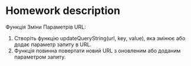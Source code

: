 # **Homework description**
Функція Зміни Параметрів URL:

1. Створіть функцію updateQueryString(url, key, value), яка змінює або додає параметр запиту в URL.
2. Функція повинна повертати новий URL з оновленим або доданим параметром запиту.
